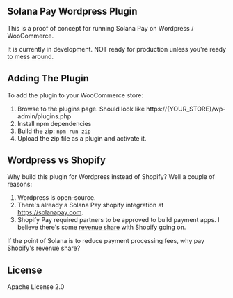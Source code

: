 ## Solana Pay Wordpress Plugin

This is a proof of concept for running Solana Pay on Wordpress / WooCommerce.

It is currently in development. NOT ready for production unless you're ready to mess around.

## Adding The Plugin

To add the plugin to your WooCommerce store:

1. Browse to the plugins page. Should look like https://{YOUR_STORE}/wp-admin/plugins.php
2. Install npm dependencies
3. Build the zip: `npm run zip`
4. Upload the zip file as a plugin and activate it.

## Wordpress vs Shopify

Why build this plugin for Wordpress instead of Shopify? Well a couple of reasons:

1. Wordpress is open-source.
2. There's already a Solana Pay shopify integration at https://solanapay.com.
3. Shopify Pay required partners to be approved to build payment apps. I believe there's some [revenue share](https://shopify.dev/docs/apps/payments/requirements#revenue-share) with Shopify going on.

If the point of Solana is to reduce payment processing fees, why pay Shopify's revenue share?

## License

Apache License 2.0
